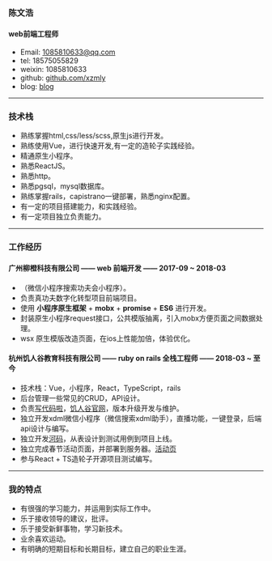 

### 陈文浩
#### web前端工程师

- Email: 1085810633@qq.com
- tel: 18575055829
- weixin: 1085810633
- github: [github.com/xzmly](https://github.com/xzmly)
- blog: [blog](https://www.jianshu.com/u/40557ee17082)
***
### 技术栈
- 熟练掌握html,css/less/scss,原生js进行开发。
- 熟练使用Vue，进行快速开发,有一定的造轮子实践经验。
- 精通原生小程序。
- 熟悉ReactJS。
- 熟悉http。
- 熟悉pgsql，mysql数据库。
- 熟练掌握rails，capistrano一键部署，熟悉nginx配置。
- 有一定的项目搭建能力，和实践经验。
- 有一定项目独立负责能力。
***

### 工作经历
#### 广州柳橙科技有限公司 —— web 前端开发 —— 2017-09 ~ 2018-03
- （微信小程序搜索功夫会小程序）。
- 负责真功夫数字化转型项目前端项目。
- 使用 **小程序原生框架** + **mobx** + **promise** + **ES6** 进行开发。
- 封装原生小程序request接口，公共模版抽离，引入mobx方便页面之间数据处理。
- wsx 原生模版改造页面，在ios上性能加倍，体验优化。

#### 杭州饥人谷教育科技有限公司 —— ruby on rails 全栈工程师 —— 2018-03 ~ 至今
- 技术栈：Vue，小程序，React，TypeScript，rails
- 后台管理一些常见的CRUD，API设计。
- 负责[写代码啦](https://xiedaimala.com/)，[饥人谷官网](https://jirengu.com/)，版本升级开发与维护。
- 独立开发xdml微信小程序（微信搜索xdml助手），直播功能，一键登录，后端api设计与编写。
- 独立开发[河码](https://xiedaimala.com/bbs)，从表设计到测试用例到项目上线。
- 独立完成春节活动页面，并部署到服务器。[活动页](https://xiedaimala.com/act2018/)
- 参与React + TS造轮子开源项目测试编写。
***

### 我的特点
- 有很强的学习能力，并运用到实际工作中。
- 乐于接收领导的建议，批评。
- 乐于接受新鲜事物，学习新技术。
- 业余喜欢运动。
- 有明确的短期目标和长期目标，建立自己的职业生涯。
